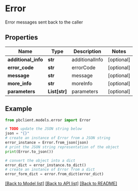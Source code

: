 # Error

Error messages sent back to the caller

## Properties

Name | Type | Description | Notes
------------ | ------------- | ------------- | -------------
**additional_info** | **str** | additionalInfo | [optional] 
**error_code** | **str** | errorCode | [optional] 
**message** | **str** | message | [optional] 
**more_info** | **str** | moreInfo | [optional] 
**parameters** | **List[str]** | parameters | [optional] 

## Example

```python
from pbclient.models.error import Error

# TODO update the JSON string below
json = "{}"
# create an instance of Error from a JSON string
error_instance = Error.from_json(json)
# print the JSON string representation of the object
print(Error.to_json())

# convert the object into a dict
error_dict = error_instance.to_dict()
# create an instance of Error from a dict
error_form_dict = error.from_dict(error_dict)
```
[[Back to Model list]](../README.md#documentation-for-models) [[Back to API list]](../README.md#documentation-for-api-endpoints) [[Back to README]](../README.md)


